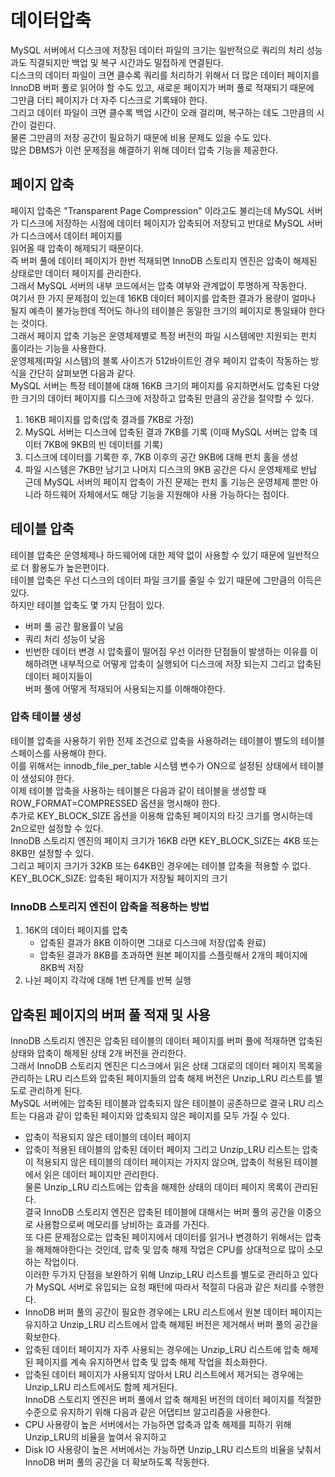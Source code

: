 # 데이터압축
MySQL 서버에서 디스크에 저장된 데이터 파일의 크기는 일반적으로 쿼리의 처리 성능과도 직결되지만 백업 및 복구 시간과도 밀접하게 연결된다.  
디스크의 데이터 파일이 크면 클수록 쿼리를 처리하기 위해서 더 많은 데이터 페이지를 InnoDB 버퍼 풀로 읽어야 할 수도 있고, 새로운 페이지가 버퍼 풀로 적재되기 때문에  
그만큼 더티 페이지가 더 자주 디스크로 기록돼야 한다.  
그리고 데이터 파일이 크면 클수록 백업 시간이 오래 걸리며, 복구하는 데도 그만큼의 시간이 걸린다.  
물론 그만큼의 저장 공간이 필요하기 때문에 비용 문제도 있을 수도 있다.  
많은 DBMS가 이런 문제점을 해결하기 위해 데이터 압축 기능을 제공한다.  
## 페이지 압축
페이지 압축은 "Transparent Page Compression" 이라고도 불리는데 MySQL 서버가 디스크에 저장하는 시점에 데이터 페이지가 압축되어 저장되고 반대로 MySQL 서버가 디스크에서 데이터 페이지를  
읽어올 때 압축이 해제되기 때문이다.  
즉 버퍼 풀에 데이터 페이지가 한번 적재되면 InnoDB 스토리지 엔진은 압축이 해제된 상태로만 데이터 페이지를 관리한다.  
그래서 MySQL 서버의 내부 코드에서는 압축 여부와 관계없이 투명하게 작동한다.  
여기서 한 가지 문제점이 있는데 16KB 데이터 페이지를 압축한 결과가 용량이 얼마나 될지 예측이 불가능한데 적어도 하나의 테이블은 동일한 크기의 페이지로 통일돼야 한다는 것이다.  
그래서 페이지 압축 기능은 운영체제별로 특정 버전의 파일 시스템에만 지원되는 펀치 홀이라는 기능을 사용한다.  
운영체제(파일 시스템)의 블록 사이즈가 512바이트인 경우 페이지 압축이 작동하는 방식을 간단히 살펴보면 다음과 같다.  
MySQL 서버는 특정 테이블에 대해 16KB 크기의 페이지를 유지하면서도 압축된 다양한 크기의 데이터 페이지를 디스크에 저장하고 압축된 만큼의 공간을 절약할 수 있다.  
1. 16KB 페이지를 압축(압축 결과를 7KB로 가정)
2. MySQL 서버는 디스크에 압축된 결과 7KB를 기록 (이때 MySQL 서버는 압축 데이터 7KB에 9KB의 빈 데이터를 기록)
3. 디스크에 데이터를 기록한 후, 7KB 이후의 공간 9KB에 대해 펀치 홀을 생성
4. 파일 시스템은 7KB만 남기고 나머지 디스크의 9KB 공간은 다시 운영체제로 반납
근데 MySQL 서버의 페이지 압축이 가진 문제는 펀치 홀 기능은 운영체제 뿐만 아니라 하드웨어 자체에서도 해당 기능을 지원해야 사용 가능하다는 점이다.  
## 테이블 압축
테이블 압축은 운영체제나 하드웨어에 대한 제약 없이 사용할 수 있기 때문에 일반적으로 더 활용도가 높은편이다.  
테이블 압축은 우선 디스크의 데이터 파일 크기를 줄일 수 있기 때문에 그만큼의 이득은 있다.  
하지만 테이블 압축도 몇 가지 단점이 있다.  
- 버퍼 풀 공간 활용률이 낮음
- 쿼리 처리 성능이 낮음
- 빈번한 데이터 변경 시 압축률이 떨어짐
우선 이러한 단점들이 발생하는 이유를 이해하려면 내부적으로 어떻게 압축이 실행되어 디스크에 저장 되는지 그리고 압축된 데이터 페이지들이  
버퍼 풀에 어떻게 적재되어 사용되는지를 이해해야한다.  
### 압축 테이블 생성
테이블 압축을 사용하기 위한 전제 조건으로 압축을 사용하려는 테이블이 별도의 테이블 스페이스를 사용해야 한다.  
이를 위해서는 innodb_file_per_table 시스템 변수가 ON으로 설정된 상태에서 테이블이 생성되야 한다.  
이제 테이블 압축을 사용하는 테이블은 다음과 같이 테이블을 생성할 때 ROW_FORMAT=COMPRESSED 옵션을 명시해야 한다.  
추가로 KEY_BLOCK_SIZE 옵션을 이용해 압축된 페이지의 타깃 크기를 명시하는데 2n으로만 설정할 수 있다.  
InnoDB 스토리지 엔진의 페이지 크기가 16KB 라면 KEY_BLOCK_SIZE는 4KB 또는 8KB만 설정할 수 있다.  
그리고 페이지 크기가 32KB 또는 64KB인 경우에는 테이블 압축을 적용할 수 없다.  
KEY_BLOCK_SIZE: 압축된 페이지가 저장될 페이지의 크기  
### InnoDB 스토리지 엔진이 압축을 적용하는 방법
1. 16K의 데이터 페이지를 압축
    - 압축된 결과가 8KB 이하이면 그대로 디스크에 저장(압축 완료)
    - 압축된 결과가 8KB를 초과하면 원본 페이지를 스플릿해서 2개의 페이지에 8KB씩 저장
2. 나뉜 페이지 각각에 대해 1번 단계를 반복 실행
## 압축된 페이지의 버퍼 풀 적재 및 사용
InnoDB 스토리지 엔진은 압축된 테이블의 데이터 페이지를 버퍼 풀에 적재하면 압축된 상태와 압축이 해제된 상태 2개 버전을 관리한다.  
그래서 InnoDB 스토리지 엔진은 디스크에서 읽은 상태 그대로의 데이터 페이지 목록을 관리하는 LRU 리스트와 압축된 페이지들의 압축 해제 버전은 Unzip_LRU 리스트를 별도로 관리하게 된다.  
MySQL 서버에는 압축된 테이블과 압축되지 않은 테이블이 공존하므로 결국 LRU 리스트는 다음과 같이 압축된 페이지와 압축되지 않은 페이지를 모두 가질 수 있다.  
- 압축이 적용되지 않은 테이블의 데이터 페이지
- 압축이 적용된 테이블의 압축된 데이터 페이지
그리고 Unzip_LRU 리스트는 압축이 적용되지 않은 테이블의 데이터 페이지는 가지지 않으며, 압축이 적용된 테이블에서 읽은 데이터 페이지만 관리한다.  
물론 Unzip_LRU 리스트에는 압축을 해제한 상태의 데이터 페이지 목록이 관리된다.  
결국 InnoDB 스토리지 엔진은 압축된 테이블에 대해서는 버퍼 풀의 공간을 이중으로 사용함으로써 메모리를 낭비하는 효과를 가진다.  
또 다른 문제점으로는 압축된 페이지에서 데이터를 읽거나 변경하기 위해서는 압축을 해제해야한다는 것인데, 압축 및 압축 해제 작업은 CPU를 상대적으로 많이 소모하는 작업이다.  
이러한 두가지 단점을 보완하기 위해 Unzip_LRU 리스트를 별도로 관리하고 있다가 MySQL 서버로 유입되는 요청 패턴에 따라서 적절히 다음과 같은 처리를 수행한다.  
- InnoDB 버퍼 풀의 공간이 필요한 경우에는 LRU 리스트에서 원본 데이터 페이지는 유지하고 Unzip_LRU 리스트에서 압축 해제된 버전은 제거해서 버퍼 풀의 공간을 확보한다.  
- 압축된 데이터 페이지가 자주 사용되는 경우에는 Unzip_LRU 리스트에 압축 해제된 페이지를 계속 유지하면서 압축 및 압축 해제 작업을 최소화한다.  
- 압축된 데이터 페이지가 사용되지 않아서 LRU 리스트에서 제거되는 경우에는 Unzip_LRU 리스트에서도 함께 제거된다.  
InnoDB 스토리지 엔진은 버퍼 풀에서 압축 해제된 버전의 데이터 페이지를 적절한 수준으로 유지하기 위해 다음과 같은 어댑티브 알고리즘을 사용한다.  
- CPU 사용량이 높은 서버에서는 가능하면 압축과 압축 해제를 피하기 위해 Unzip_LRU의 비율을 높여서 유지하고
- Disk IO 사용량이 높은 서버에서는 가능하면 Unzip_LRU 리스트의 비율을 낮춰서 InnoDB 버퍼 풀의 공간을 더 확보하도록 작동한다.  
